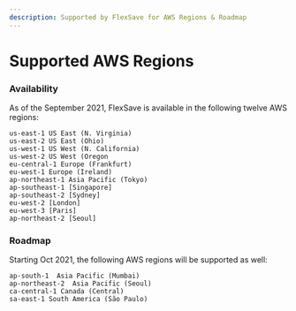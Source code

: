 ```yaml
---
description: Supported by FlexSave for AWS Regions & Roadmap
---
```


# Supported AWS Regions

### Availability

As of the September 2021, FlexSave is available in the following twelve AWS regions:

```text
us-east-1 US East (N. Virginia)
us-east-2 US East (Ohio)
us-west-1 US West (N. California)
us-west-2 US West (Oregon
eu-central-1 Europe (Frankfurt)
eu-west-1 Europe (Ireland)
ap-northeast-1 Asia Pacific (Tokyo)
ap-southeast-1 [Singapore]
ap-southeast-2 [Sydney]
eu-west-2 [London]
eu-west-3 [Paris]
ap-northeast-2 [Seoul]
```

### Roadmap

Starting Oct 2021, the following AWS regions will be supported as well:

```text
ap-south-1  Asia Pacific (Mumbai)
ap-northeast-2  Asia Pacific (Seoul)
ca-central-1 Canada (Central)
sa-east-1 South America (São Paulo)
```

